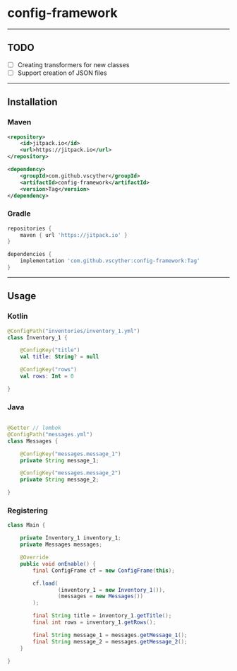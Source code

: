 # config-framework

---

## TODO

- [ ] Creating transformers for new classes
- [ ] Support creation of JSON files

---

## Installation

### Maven

```xml
<repository>
    <id>jitpack.io</id>
    <url>https://jitpack.io</url>
</repository>
```

```xml
<dependency>
    <groupId>com.github.vscyther</groupId>
    <artifactId>config-framework</artifactId>
    <version>Tag</version>
</dependency>
```

### Gradle

```gradle
repositories {
    maven { url 'https://jitpack.io' }
}
```

```gradle
dependencies {
    implementation 'com.github.vscyther:config-framework:Tag'
}
```

---

## Usage

### Kotlin

```kotlin
@ConfigPath("inventories/inventory_1.yml")
class Inventory_1 {

    @ConfigKey("title")
    val title: String? = null

    @ConfigKey("rows")
    val rows: Int = 0

}
```

### Java

```java

@Getter // lombok
@ConfigPath("messages.yml")
class Messages {

    @ConfigKey("messages.message_1")
    private String message_1;

    @ConfigKey("messages.message_2")
    private String message_2;

}
```

### Registering

```java
class Main {

    private Inventory_1 inventory_1;
    private Messages messages;

    @Override
    public void onEnable() {
        final ConfigFrame cf = new ConfigFrame(this);

        cf.load(
                (inventory_1 = new Inventory_1()),
                (messages = new Messages())
        );

        final String title = inventory_1.getTitle();
        final int rows = inventory_1.getRows();

        final String message_1 = messages.getMessage_1();
        final String message_2 = messages.getMessage_2();
    }

}
```